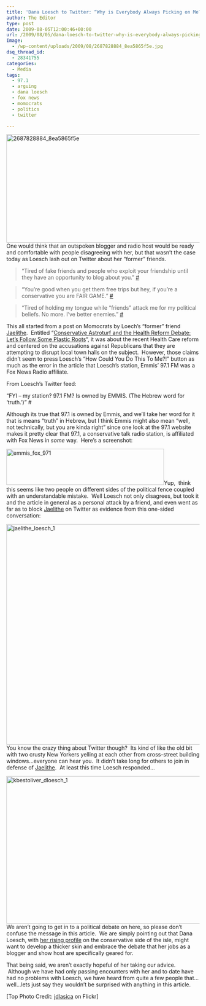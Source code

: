 ```yaml
---
title: 'Dana Loesch to Twitter: “Why is Everybody Always Picking on Me?”'
author: The Editor
type: post
date: 2009-08-05T12:00:46+00:00
url: /2009/08/05/dana-loesch-to-twitter-why-is-everybody-always-picking-on-me/
Image:
  - /wp-content/uploads/2009/08/2687828884_8ea5865f5e.jpg
dsq_thread_id:
  - 28341755
categories:
  - Media
tags:
  - 97.1
  - arguing
  - dana loesch
  - fox news
  - momocrats
  - politics
  - twitter

---
```

<p style="text-align: left;">
  <a href="http://punchingkitty.com/wp-content/uploads/2009/08/2687828884_8ea5865f5e.jpg"><img class="aligncenter size-full wp-image-1245" title="dana loesch" src="http://punchingkitty.com/wp-content/uploads/2009/08/2687828884_8ea5865f5e.jpg" alt="2687828884_8ea5865f5e" width="600" height="282" srcset="http://media.punchingkitty.com/wordpress/2009/08/2687828884_8ea5865f5e.jpg 600w, http://media.punchingkitty.com/wordpress/2009/08/2687828884_8ea5865f5e-300x141.jpg 300w" sizes="(max-width: 600px) 100vw, 600px" /></a>One would think that an outspoken blogger and radio host would be ready and comfortable with people disagreeing with her, but that wasn&#8217;t the case today as Loesch lash out on Twitter about her &#8220;former&#8221; friends.
</p>

> &#8220;Tired of fake friends and people who exploit your friendship until they have an opportunity to blog about you.&#8221; [#][1]

> &#8220;You&#8217;re good when you get them free trips but hey, if you&#8217;re a conservative you are FAIR GAME.&#8221; [#][2]

> &#8220;Tired of holding my tongue while &#8220;friends&#8221; attack me for my political beliefs. No more. I&#8217;ve better enemies.&#8221; [#][3]

This all started from a post on Momocrats by Loech&#8217;s &#8220;former&#8221; friend [Jaelithe][4].  Entitled &#8220;[Conservative Astroturf and the Health Reform Debate: Let&#8217;s Follow Some Plastic Roots][5]&#8220;, it was about the recent Health Care reform and centered on the accusations against Republicans that they are attempting to disrupt local town halls on the subject.  However, those claims didn&#8217;t seem to press Loesch&#8217;s &#8220;How Could You Do This To Me?!&#8221; button as much as the error in the article that Loesch&#8217;s station, Emmis&#8217; 97.1 FM was a Fox News Radio affiliate.

From Loesch&#8217;s Twitter feed:

&#8220;FYI &#8211; my station? 97.1 FM? Is owned by EMMIS. (The Hebrew word for &#8216;truth.&#8217;)&#8221; #

Although its true that 97.1 is owned by Emmis, and we&#8217;ll take her word for it that is means &#8220;truth&#8221; in Hebrew, but I think Emmis might also mean &#8220;well, not technically, but you are kinda right&#8221; since one look at the 97.1 website makes it pretty clear that 97.1, a conservative talk radio station, is affiliated with Fox News in _some_ way.  Here&#8217;s a screenshot:

[<img class="aligncenter size-full wp-image-1242" title="emmis_fox_971" src="http://punchingkitty.com/wp-content/uploads/2009/08/emmis_fox_971.jpg" alt="emmis_fox_971" width="411" height="94" srcset="http://media.punchingkitty.com/wordpress/2009/08/emmis_fox_971.jpg 411w, http://media.punchingkitty.com/wordpress/2009/08/emmis_fox_971-300x68.jpg 300w" sizes="(max-width: 411px) 100vw, 411px" />][6]Yup,  think this seems like two people on different sides of the political fence coupled with an understandable mistake.  Well Loesch not only disagrees, but took it and the article in general as a personal attack by a friend, and even went as far as to block [Jaelithe][4] on Twitter as evidence from this one-sided conversation:

[<img class="aligncenter size-full wp-image-1243" title="jaelithe_loesch_1" src="http://punchingkitty.com/wp-content/uploads/2009/08/jaelithe_loesch_1.jpg" alt="jaelithe_loesch_1" width="528" height="574" srcset="http://media.punchingkitty.com/wordpress/2009/08/jaelithe_loesch_1.jpg 528w, http://media.punchingkitty.com/wordpress/2009/08/jaelithe_loesch_1-275x300.jpg 275w" sizes="(max-width: 528px) 100vw, 528px" />][7]You know the crazy thing about Twitter though?  Its kind of like the old bit with two crusty New Yorkers yelling at each other from cross-street building windows&#8230;everyone can hear you.  It didn&#8217;t take long for others to join in defense of [Jaelithe][4].  At least this time Loesch responded&#8230;

[<img class="aligncenter size-full wp-image-1244" title="kbestoliver_dloesch_1" src="http://punchingkitty.com/wp-content/uploads/2009/08/kbestoliver_dloesch_1.jpg" alt="kbestoliver_dloesch_1" width="528" height="384" srcset="http://media.punchingkitty.com/wordpress/2009/08/kbestoliver_dloesch_1.jpg 528w, http://media.punchingkitty.com/wordpress/2009/08/kbestoliver_dloesch_1-300x218.jpg 300w" sizes="(max-width: 528px) 100vw, 528px" />][8]We aren&#8217;t going to get in to a political debate on here, so please don&#8217;t confuse the message in this article.  We are simply pointing out that Dana Loesch, with [her rising profile][9] on the conservative side of the isle, might want to develop a thicker skin and embrace the debate that her jobs as a blogger and show host are specifically geared for.

That being said, we aren&#8217;t exactly hopeful of her taking our advice.  Although we have had only passing encounters with her and to date have had no problems with Loesch, we have heard from quite a few people that&#8230;well&#8230;lets just say they wouldn&#8217;t be surprised with anything in this article.

[Top Photo Credit: [jdlasica][10] on Flickr]

 [1]: http://twitter.com/DLoesch/status/3128318020
 [2]: http://twitter.com/DLoesch/status/3128327298
 [3]: http://twitter.com/DLoesch/status/3128342088
 [4]: http://twitter.com/jaelithe
 [5]: http://momocrats.typepad.com/momocrats/2009/08/conservative-astroturf-and-the-health-reform-debate-lets-follow-some-plastic-roots.html
 [6]: http://punchingkitty.com/wp-content/uploads/2009/08/emmis_fox_971.jpg
 [7]: http://punchingkitty.com/wp-content/uploads/2009/08/jaelithe_loesch_1.jpg
 [8]: http://punchingkitty.com/wp-content/uploads/2009/08/kbestoliver_dloesch_1.jpg
 [9]: http://www.youtube.com/watch?v=8Mg9_FBV6s0
 [10]: http://www.flickr.com/photos/jdlasica/2687828884/in/photostream/